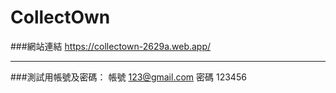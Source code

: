 # CollectOwn

###網站連結
<https://collectown-2629a.web.app/>
***

###測試用帳號及密碼：
帳號 123@gmail.com
密碼 123456

